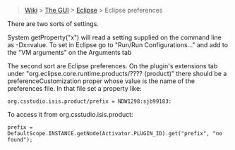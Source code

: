 > [Wiki](Home) > [The GUI](The-GUI) > [Eclipse](GUI-Eclipse) > Eclipse preferences

There are two sorts of settings. 

System.getProperty("x") will read a setting supplied on the command line as -Dx=value. To set in Eclipse go to "Run/Run Configurations..." and add to the "VM arguments" on the Arguments tab

The second sort are Eclipse preferences. On the plugin's extensions tab under "org.eclipse.core.runtime.products/???? (product)" there should be a preferenceCustomization proper whose value is the name of the preferences file. In that file set a property like:

```
org.csstudio.isis.product/prefix = NDW1298:sjb99183:
```

To access it from org.csstudio.isis.product:

```
prefix = DefaultScope.INSTANCE.getNode(Activator.PLUGIN_ID).get("prefix", "no found");
```
